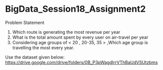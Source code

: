 # BigData_Session18_Assignment2

Problem Statement
1) Which route is generating the most revenue per year
2) What is the total amount spent by every user on air-travel per year
3) Considering age groups of < 20 , 20-35, 35 > ,Which age group is travelling the most every year.

Use the dataset given below:
https://drive.google.com/drive/folders/0B_P3pWagdIrrVThBaUdVSUtzbms